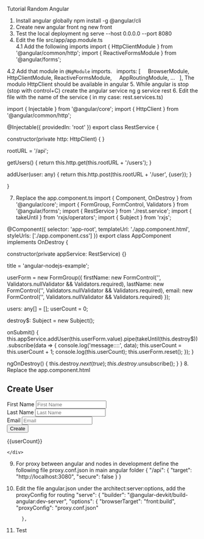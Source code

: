 Tutorial Random Angular

1. Install angular globally 
npm install -g @angular/cli
2. Create new angular front
 ng new front 
3. Test the local deployment
ng serve --host 0.0.0.0 --port 8080
4. Edit the file src/app/app.module.ts 	
  4.1 Add the following imports
import { HttpClientModule } from '@angular/common/http';
import { ReactiveFormsModule } from '@angular/forms';


4.2 Add that module in `@NgModule` imports.
  imports: [
    BrowserModule,
    HttpClientModule,
    ReactiveFormsModule,
    AppRoutingModule,
    …
  ],
The modulo HttpClient should be available in angular
5. While angular is stop (stop with control+C) create the angular service
ng g service rest
6. Edit the file with the name of the service ( in my case: rest.services.ts) 

import { Injectable } from '@angular/core';
import { HttpClient } from '@angular/common/http';

@Injectable({
  providedIn: 'root'
})
export class RestService {

  constructor(private http: HttpClient) { }

  rootURL = '/api';

  getUsers() {
    return this.http.get(this.rootURL + '/users');
  }

  addUser(user: any) {
    return this.http.post(this.rootURL + '/user', {user});
  }

}

7. Replace the app.component.ts
import { Component, OnDestroy } from '@angular/core';
import { FormGroup, FormControl, Validators } from '@angular/forms';
import { RestService } from './rest.service';
import { takeUntil } from 'rxjs/operators';
import { Subject } from 'rxjs';

@Component({
  selector: 'app-root',
  templateUrl: './app.component.html',
  styleUrls: ['./app.component.css']
})
export class AppComponent implements OnDestroy {

  constructor(private appService: RestService) {}

  title = 'angular-nodejs-example';

  userForm = new FormGroup({
    firstName: new FormControl('', Validators.nullValidator && Validators.required),
    lastName: new FormControl('', Validators.nullValidator && Validators.required),
    email: new FormControl('', Validators.nullValidator && Validators.required)
  });

  users: any[] = [];
  userCount = 0;

  destroy$: Subject<boolean> = new Subject<boolean>();

  onSubmit() {
    this.appService.addUser(this.userForm.value).pipe(takeUntil(this.destroy$)).subscribe(data => {
      console.log('message::::', data);
      this.userCount = this.userCount + 1;
      console.log(this.userCount);
      this.userForm.reset();
    });
  }

  ngOnDestroy() {
    this.destroy$.next(true);
    this.destroy$.unsubscribe();
  }
}
8. Replace the app.component.html
<div class="container">
  <div class="row">
    <div class="col-md-7 mrgnbtm">
      <h2>Create User</h2>
      <form [formGroup]="userForm" (ngSubmit)="onSubmit()">
        <div class="row">
          <div class="form-group col-md-6">
            <label for="exampleInputEmail1">First Name</label>
            <input type="text" class="form-control" formControlName="firstName" id="exampleInputEmail1" aria-describedby="emailHelp" placeholder="First Name">
          </div>
          <div class="form-group col-md-6">
            <label for="exampleInputPassword1">Last Name</label>
            <input type="text" class="form-control" formControlName="lastName" id="exampleInputPassword1" placeholder="Last Name">
          </div>
        </div>
        <div class="row">
          <div class="form-group col-md-12">
            <label for="exampleInputEmail1">Email</label>
            <input type="text" class="form-control" formControlName="email" id="exampleInputEmail1" aria-describedby="emailHelp" placeholder="Email">
          </div>
        </div>
        <button type="submit" [disabled]="!userForm.valid" class="btn btn-danger">Create</button>
      </form>
    </div>
    <div class="col-md-4 mrgnbtm">
      <div class="number">
        {{userCount}}
      </div>

    </div>
  </div>
</div>



9. For proxy between angular and nodes in development define the following file proxy.conf.json in main angular folder
{
  "/api": {
    "target": "http://localhost:3080",
    "secure": false
  }
}
10. Edit the file angular.json under the architect:server:options, add the proxyConfig for routing
        "serve": {
          "builder": "@angular-devkit/build-angular:dev-server",
          "options": {
            "browserTarget": "front:build",
            "proxyConfig": "proxy.conf.json"

          },

11. Test



